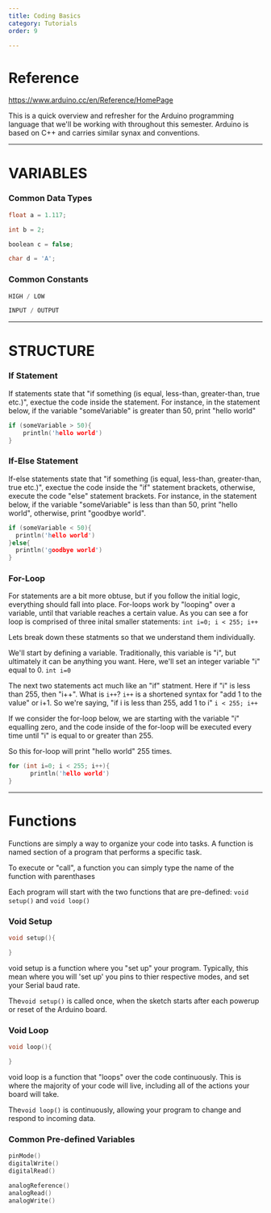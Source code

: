 ```yaml
---
title: Coding Basics
category: Tutorials
order: 9

---
```


# Reference 

https://www.arduino.cc/en/Reference/HomePage


This is a quick overview and refresher for the Arduino programming language that we'll be working with throughout this semester. Arduino is based on C++ and carries similar synax and conventions.

---

# VARIABLES 

### Common Data Types
```c++ 
float a = 1.117;

int b = 2;

boolean c = false;

char d = 'A';
```


### Common Constants
```c++ 
HIGH / LOW 

INPUT / OUTPUT
```

---

# STRUCTURE 

### If Statement

If statements state that "if something (is equal, less-than, greater-than, true etc.)", exectue the code inside the statement. For instance, in the statement below, if the variable "someVariable" is greater than 50, print "hello world"

```c++
if (someVariable > 50){
    println('hello world')
}
```

### If-Else Statement

If-else statements state that "if something (is equal, less-than, greater-than, true etc.)", exectue the code inside the "if" statement brackets, otherwise, execute the code "else" statement brackets. For instance, in the statement below, if the variable "someVariable" is less than than 50, print "hello world", otherwise, print "goodbye world". 

```c++
if (someVariable < 50){
  println('hello world')
}else{
  println('goodbye world')
}
```

### For-Loop

For statements are a bit more obtuse, but if you follow the initial logic, everything should fall into place. For-loops work by "looping" over a variable, until that variable reaches a certain value. As you can see a for loop is comprised of three inital smaller statements: `int i=0; i < 255; i++`

Lets break down these statments so that we understand them individually. 

 We'll start by defining a variable. Traditionally, this variable is "i", but ultimately it can be anything you want.  Here, we'll set an integer variable "i" equal to 0. 
`int i=0` 

The next two statements act much like an "if" statment. Here if "i" is less than 255, then "i++". What is `i++`? `i++` is a shortened syntax for "add 1 to the value" or i+1. So we're saying, "if i is less than 255, add 1 to i"
`i < 255; i++`

If we consider the for-loop below, we are starting with the variable "i" equalling zero, and the code inside of the for-loop will be executed every time until "i" is equal to or greater than 255. 

So this for-loop will print "hello world" 255 times.

```c++
for (int i=0; i < 255; i++){
      println('hello world')
} 
```

---

# Functions

Functions are simply a way to organize your code into tasks. A function is named section of a program that performs a specific task. 

To execute or "call", a function you can simply type the name of the function with parenthases 


Each program will start with the two functions that are pre-defined: `void setup()` and `void loop()` 

### Void Setup

```c++
void setup(){

}
```

void setup is a function where you "set up" your program. Typically, this mean where you will 'set up' you pins to thier respective modes, and set your Serial baud rate. 

The`void setup()` is called once, when the sketch starts after each powerup or reset of the Arduino board.

### Void Loop


```c++
void loop(){

}
```

void loop is a function that "loops" over the code continuously. This is where the majority of your code will live, including all of the actions your board will take.  

The`void loop()` is continuously, allowing your program to change and respond to incoming data.

### Common Pre-defined Variables

```c++
pinMode()
digitalWrite()
digitalRead()

analogReference()
analogRead()
analogWrite()
```







